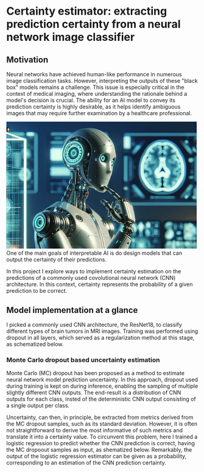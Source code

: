 # Certainty estimator: extracting prediction certainty from a neural network image classifier

## Motivation
Neural networks have achieved human-like performance in numerous image classification tasks. However, interpreting the outputs of these "black box" models remains a challenge. This issue is especially critical in the context of medical imaging, where understanding the rationale behind a model's decision is crucial. The ability for an AI model to convey its prediction certainty is highly desirable, as it helps identify ambiguous images that may require further examination by a healthcare professional.

<img src="Uncertainty_DALLE3.png" alt="Show uncertainty" width="500" />
One of the main goals of interpretable AI is do design models that can output the certainty of their predictions.

In this project I explore ways to implement certainty estimation on the predictions of a commonly used covolutional neural network (CNN) architecture. In this context, certainty represents the probability of a given prediction to be correct.

## Model implementation at a glance

I picked a commonly used CNN architecture, the ResNet18, to classify different types of brain tumors in MRI images. Training was performed using dropout in all layers, which served as a regularization method at this stage, as schematized below. 


### Monte Carlo dropout based uncertainty estimation
Monte Carlo (MC) dropout has been proposed as a method to estimate neural network model prediction uncertainty. In this approach, dropout used during training is kept on during inference, enabling the sampling of multiple slightly different CNN outputs. The end-result is a distribution of CNN outputs for each class, insted of the deterministic CNN output consisting of a single output per class. 

Uncertainty, can then, in principle, be extracted from metrics derived from the MC dropout samples, such as its standard deviation. However, it is often not straightforward to derive the most informative of such metrics and translate it into a certainty value. To circunvent this problem, here I trained a logistic regression to predict whether the CNN prediction is correct, having the MC dropoout samples as input, as shematized below. Remarkably, the output of the logistic regression estimator can be given as a probability, corresponding to an estimation of the CNN prediction certainty.